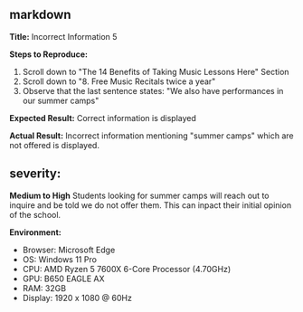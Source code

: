 ## markdown

**Title:**
Incorrect Information 5

**Steps to Reproduce:**
1. Scroll down to "The 14 Benefits of Taking Music Lessons Here" Section
2. Scroll down to "8. Free Music Recitals twice a year"
3. Observe that the last sentence states: "We also have performances in our summer camps"

**Expected Result:**
Correct information is displayed

**Actual Result:**
Incorrect information mentioning "summer camps" which are not offered is displayed.

## severity:
**Medium to High**
Students looking for summer camps will reach out to inquire and be told we do not offer them. This can inpact their initial opinion of the school.

**Environment:**
- Browser: Microsoft Edge
- OS: Windows 11 Pro
- CPU: AMD Ryzen 5 7600X 6-Core Processor (4.70GHz)
- GPU: B650 EAGLE AX
- RAM: 32GB
- Display: 1920 x 1080 @ 60Hz
